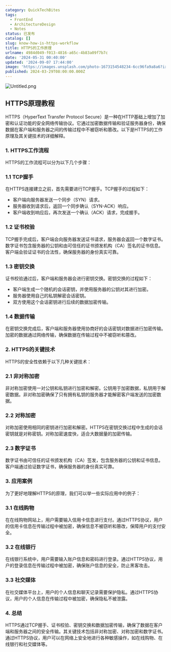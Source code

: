 ```yaml
---
category: QuickTechBites
tags:
  - FrontEnd
  - ArchitectureDesign
  - Notes
status: 已发布
catalog: []
slug: know-how-is-https-workflow
title: HTTPS的工作原理
urlname: 4984d049-f013-4816-a65c-4b83a09f7b7c
date: '2024-05-31 00:40:00'
updated: '2024-09-07 17:44:00'
image: 'https://images.unsplash.com/photo-1673154548234-6cc96fa9a8a6?ixlib=rb-4.0.3&q=85&fm=jpg&crop=entropy&cs=srgb'
published: 2024-03-29T08:00:00.000Z
---
```


![Untitled.png](https://prod-files-secure.s3.us-west-2.amazonaws.com/5d24fe63-e567-4804-86f9-9fdc62e13082/2950c759-0255-4c0a-becc-122aae8c82c0/Untitled.png?X-Amz-Algorithm=AWS4-HMAC-SHA256&X-Amz-Content-Sha256=UNSIGNED-PAYLOAD&X-Amz-Credential=ASIAZI2LB4666OOPEYYM%2F20250206%2Fus-west-2%2Fs3%2Faws4_request&X-Amz-Date=20250206T213159Z&X-Amz-Expires=3600&X-Amz-Security-Token=IQoJb3JpZ2luX2VjEE0aCXVzLXdlc3QtMiJGMEQCIEi%2FKiGWAYchjXaT8fnRDL5ELUjSG9K7HRfzp%2Bl2m3pjAiA9L%2BGx9bRZMBQEmHd28LTfVDd5Jv%2FIrnokm4%2Bi%2BOThwir%2FAwhmEAAaDDYzNzQyMzE4MzgwNSIMOyeHknpjpRqaDKxDKtwDYbZmoAKepR4fxfAABFQ46XRIcCwj0RoG%2FVBWcstW6av2iSeYyUOf36CtmfstiEq%2Fl%2FrCOkHk31XOhwcSHwRjjPFlEMlYj1EDAZIN4GqkFWUF0u7Gs3yP8%2Fz4hvFxa4%2FRqP11WJwlDAqrZTUc8htWoyBtAG9cfHlKrXSyl3fmv8kfiq%2BrcaOzeLBrHfxG5AadkSqnXuBAqsfWD4eK3n85Ump%2F%2FxQShQNAhy%2B0gEyJl1E%2BLaYhjadmHZzvQZJ8yviC6scHQt7xBhojbrJSB1RJ5VFwT93DlkZ6t%2Fc8nGLrHIJSbNmOQ7ZIxVtICKNN6hODOQgxYjrdWFb%2FISgwCC2g85I6IUuWc99b8wIrguOOZ1wPNE0LEKjajrWb5s23GSCL27m4p5W0gxI3Ml6lXNrSjL5uUWB78gcOxd%2Fk4BMcaD6TRPX9PXSIAhRgZRG2GOZiGrF%2BfHYOcT9aQ%2Bddv0LCPEXBsselmEq4M9MJYbEBV%2FonwQHNAZiatBFnc52VPLL00yUKpdF4jSPheR1%2FNTItON19Vqz0R51E2xt4zf0yfyKzXS795biH22LNC%2F7bcBBl41eNI90NCxnMYll5Q%2BKa%2B2d4b35I42izbwGSpY3mv1P4aVWTHuyfzxQFLMAw77eUvQY6pgH9iTbPWL9j0YN6kib5y%2BdFbXIhuebT4I2zbqTCnRX%2B8e6Y2%2BLHZ5ZHhoWE7O6IwOOK2YBopU9Xabd2uv4TJP2KCl1tyiNaiabNUKE728n8c%2BEouS%2BJl6F0ieo6PrN%2BJQoyCbbAjX8vw2iG3X1el2MvrxhZT0zG1tXvoA%2Fgexd7lWKU3dC6r8LGLBYWNJOuo%2BclU2rHRlbQOkblgpG3Dlj%2BjGtzIatR&X-Amz-Signature=1a53e0c8662f948aee96858f03555dde719e38ba56ab81e2073adc038d46f8cc&X-Amz-SignedHeaders=host&x-id=GetObject)


## HTTPS原理教程


HTTPS（HyperText Transfer Protocol Secure）是一种在HTTP基础上增加了加密和认证功能的安全网络传输协议。它通过加密数据传输和验证服务器身份，确保数据在客户端和服务器之间的传输过程中不被窃听和篡改。以下是HTTPS的工作原理及其关键技术的详细解释。


### 1. HTTPS工作流程


HTTPS的工作流程可以分为以下几个步骤：


### 1.1 TCP握手


在HTTPS连接建立之前，首先需要进行TCP握手。TCP握手的过程如下：

- 客户端向服务器发送一个同步（SYN）请求。
- 服务器收到请求后，返回一个同步确认（SYN-ACK）响应。
- 客户端收到响应后，再次发送一个确认（ACK）请求，完成握手。

### 1.2 证书校验


TCP握手完成后，客户端会向服务器发送证书请求，服务器会返回一个数字证书。数字证书包含服务器的公钥和由可信任的证书颁发机构（CA）签名的证书信息。客户端会验证证书的合法性，确保服务器的身份真实可靠。


### 1.3 密钥交换


证书校验通过后，客户端和服务器会进行密钥交换。密钥交换的过程如下：

- 客户端生成一个随机的会话密钥，并使用服务器的公钥对其进行加密。
- 服务器使用自己的私钥解密会话密钥。
- 双方使用这个会话密钥进行后续的数据加密传输。

### 1.4 数据传输


在密钥交换完成后，客户端和服务器使用协商好的会话密钥对数据进行加密传输。加密的数据通过网络传输，确保数据在传输过程中不被窃听和篡改。


### 2. HTTPS的关键技术


HTTPS的安全性依赖于以下几种关键技术：


### 2.1 非对称加密


非对称加密使用一对公钥和私钥进行加密和解密。公钥用于加密数据，私钥用于解密数据。非对称加密确保了只有拥有私钥的服务器才能解密客户端发送的加密数据。


### 2.2 对称加密


对称加密使用相同的密钥进行加密和解密。HTTPS在密钥交换过程中生成的会话密钥就是对称密钥。对称加密速度快，适合大数据量的加密传输。


### 2.3 数字证书


数字证书由可信任的证书颁发机构（CA）签发，包含服务器的公钥和证书信息。客户端通过验证数字证书，确保服务器的身份真实可靠。


### 3. 应用案例


为了更好地理解HTTPS的原理，我们可以举一些实际应用中的例子：


### 3.1 在线购物


在在线购物网站上，用户需要输入信用卡信息进行支付。通过HTTPS协议，用户的信用卡信息在传输过程中被加密，确保信息不被窃听和篡改，保障用户的支付安全。


### 3.2 在线银行


在线银行系统中，用户需要输入账户信息和密码进行登录。通过HTTPS协议，用户的登录信息在传输过程中被加密，确保账户信息的安全，防止黑客攻击。


### 3.3 社交媒体


在社交媒体平台上，用户的个人信息和聊天记录需要保护隐私。通过HTTPS协议，用户的个人信息在传输过程中被加密，确保隐私不被泄露。


### 4. 总结


HTTPS通过TCP握手、证书校验、密钥交换和数据加密传输，确保了数据在客户端和服务器之间的安全传输。其关键技术包括非对称加密、对称加密和数字证书。通过HTTPS协议，用户可以在网络上安全地进行各种敏感操作，如在线购物、在线银行和社交媒体等。

